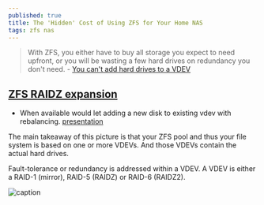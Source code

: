 ```yaml
---
published: true
title: The 'Hidden' Cost of Using ZFS for Your Home NAS
tags: zfs nas
---
```

> With ZFS, you either have to buy all storage you expect to need upfront, or you will be wasting a few hard drives on redundancy you don't need. - [You can't add hard drives to a VDEV](https://louwrentius.com/the-hidden-cost-of-using-zfs-for-your-home-nas.html)

## [ZFS RAIDZ expansion](https://www.reddit.com/r/homelab/comments/83wo88/any_news_on_zfs_raidz_expansion/)
- When available would let adding a new disk to existing vdev with rebalancing. [presentation](https://docs.google.com/presentation/d/1KwLhoWly-wSpfrdyr16EyWr8KCybyB_n0_Eq_DKWcWA/edit#slide=id.g28d37d86e1_0_316)

The main takeaway of this picture is that your ZFS pool and thus your file system is based on one or more VDEVs. And those VDEVs contain the actual hard drives.

Fault-tolerance or redundancy is addressed within a VDEV. A VDEV is either a RAID-1 (mirror), RAID-5 (RAIDZ) or RAID-6 (RAIDZ2).

![caption](https://louwrentius.com/static/images/zfs-overview.png)



